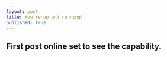```yaml
---
layout: post
title: You're up and running!
published: true
---
```

## First post online set to see the capability.